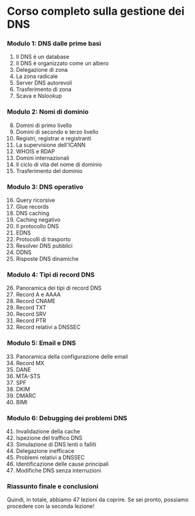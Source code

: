 # Corso completo sulla gestione dei DNS

### Modulo 1: DNS dalle prime basi
1. Il DNS è un database
2. Il DNS è organizzato come un albero
3. Delegazione di zona
4. La zona radicale
5. Server DNS autorevoli
6. Trasferimento di zona
7. Scava e Nslookup

### Modulo 2: Nomi di dominio
8. Domini di primo livello
9. Domini di secondo e terzo livello
10. Registri, registrar e registranti
11. La supervisione dell'ICANN
12. WHOIS e RDAP
13. Domini internazionali
14. Il ciclo di vita del nome di dominio
15. Trasferimento del dominio

### Modulo 3: DNS operativo
16. Query ricorsive
17. Glue records
18. DNS caching
19. Caching negativo
20. Il protocollo DNS
21. EDNS
22. Protocolli di trasporto
23. Resolver DNS pubblici
24. DDNS
25. Risposte DNS dinamiche

### Modulo 4: Tipi di record DNS
26. Panoramica dei tipi di record DNS
27. Record A e AAAA
28. Record CNAME
29. Record TXT
30. Record SRV
31. Record PTR
32. Record relativi a DNSSEC

### Modulo 5: Email e DNS
33. Panoramica della configurazione delle email
34. Record MX
35. DANE
36. MTA-STS
37. SPF
38. DKIM
39. DMARC
40. BIMI

### Modulo 6: Debugging dei problemi DNS
41. Invalidazione della cache
42. Ispezione del traffico DNS
43. Simulazione di DNS lenti o falliti
44. Delegazione inefficace
45. Problemi relativi a DNSSEC
46. Identificazione delle cause principali
47. Modifiche DNS senza interruzioni

### Riassunto finale e conclusioni

Quindi, in totale, abbiamo 47 lezioni da coprire. Se sei pronto, possiamo procedere con la seconda lezione!